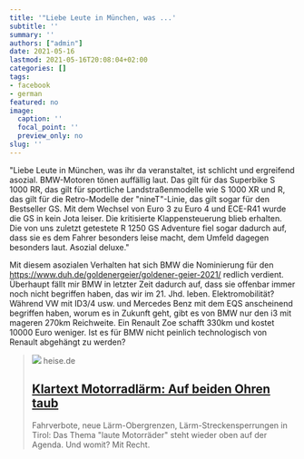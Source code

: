 ```yaml
---
title: '"Liebe Leute in München, was ...'
subtitle: ''
summary: ''
authors: ["admin"]
date: 2021-05-16
lastmod: 2021-05-16T20:08:04+02:00
categories: []
tags:
- facebook
- german
featured: no
image:
  caption: ''
  focal_point: ''
  preview_only: no
slug: ''
---
```

"Liebe Leute in München, was ihr da veranstaltet, ist schlicht und ergreifend asozial. BMW-Motoren tönen auffällig laut. Das gilt für das Superbike S 1000 RR, das gilt für sportliche Landstraßenmodelle wie S 1000 XR und R, das gilt für die Retro-Modelle der "nineT"-Linie, das gilt sogar für den Bestseller GS. Mit dem Wechsel von Euro 3 zu Euro 4 und ECE-R41 wurde die GS in kein Jota leiser. Die kritisierte Klappensteuerung blieb erhalten. Die von uns zuletzt getestete R 1250 GS Adventure fiel sogar dadurch auf, dass sie es dem Fahrer besonders leise macht, dem Umfeld dagegen besonders laut. Asozial deluxe."

Mit diesem asozialen Verhalten hat sich BMW die Nominierung für den https://www.duh.de/goldenergeier/goldener-geier-2021/ redlich verdient. Überhaupt fällt mir BMW in letzter Zeit dadurch auf, dass sie offenbar immer noch nicht begriffen haben, das wir im 21. Jhd. leben. Elektromobilität? Während VW mit ID3/4 usw. und Mercedes Benz mit dem EQS anscheinend begriffen haben, worum es in Zukunft geht, gibt es von BMW nur den i3 mit mageren 270km Reichweite. Ein Renault Zoe schafft 330km und kostet 10000 Euro weniger. Ist es für BMW nicht peinlich technologisch von Renault abgehängt zu werden?
> [![](https://heise.cloudimg.io/bound/1200x1200/q85.png-lossy-85.webp-lossy-85.foil1/_www-heise-de_/imgs/18/2/9/0/3/9/1/6/_CAM1315-a8799be34fa61cd7.jpeg)](https://www.heise.de/meinung/Klartext-Motorradlaerm-Auf-beiden-Ohren-taub-4770818.html?seite=all)
> heise.de
> ## [Klartext Motorradlärm: Auf beiden Ohren taub](https://www.heise.de/meinung/Klartext-Motorradlaerm-Auf-beiden-Ohren-taub-4770818.html?seite=all)
>
>Fahrverbote, neue Lärm-Obergrenzen, Lärm-Streckensperrungen in Tirol: Das Thema "laute Motorräder" steht wieder oben auf der Agenda. Und womit? Mit Recht.


